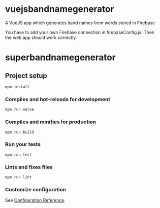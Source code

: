 # vuejsbandnamegenerator
A VueJS app which generates band names from words stored in Firebase

You have to add your own Firebase connection in firebaseConfig.js.
Then the web app should work correctly.

# superbandnamegenerator

## Project setup
```
npm install
```

### Compiles and hot-reloads for development
```
npm run serve
```

### Compiles and minifies for production
```
npm run build
```

### Run your tests
```
npm run test
```

### Lints and fixes files
```
npm run lint
```

### Customize configuration
See [Configuration Reference](https://cli.vuejs.org/config/).
